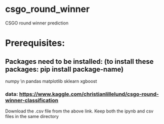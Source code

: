 # csgo_round_winner
CSGO round winner prediction


# Prerequisites:
## Packages need to be installed: (to install these packages: pip install package-name)
numpy \n
pandas
matplotlib
sklearn
xgboost

### data: https://www.kaggle.com/christianlillelund/csgo-round-winner-classification
Download the .csv file from the above link.
Keep both the ipynb and csv files in the same directory
